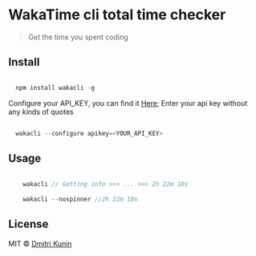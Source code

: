 # WakaTime cli total time checker

> Get the time you spent coding

## Install

```js

  npm install wakacli -g

```

Configure your API_KEY, you can find it [Here](https://wakatime.com/settings/account?apikey=true); Enter your api key without any kinds of quotes

```js

  wakacli --configure apikey=<YOUR_API_KEY>

```

## Usage

```js
  
    wakacli // Getting info >>> ... >>> 2h 22m 10s
    
    wakacli --nospinner //2h 22m 10s

```

## License

MIT © [Dmitri Kunin](http://dkun.in)